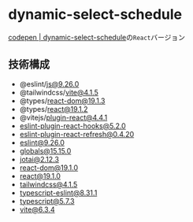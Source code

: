 # dynamic-select-schedule
[codepen | dynamic-select-schedule](https://codepen.io/benjuwan/pen/WbNJJee)の`React`バージョン

## 技術構成
- @eslint/js@9.26.0
- @tailwindcss/vite@4.1.5
- @types/react-dom@19.1.3
- @types/react@19.1.2
- @vitejs/plugin-react@4.4.1
- eslint-plugin-react-hooks@5.2.0
- eslint-plugin-react-refresh@0.4.20
- eslint@9.26.0
- globals@15.15.0
- jotai@2.12.3
- react-dom@19.1.0
- react@19.1.0
- tailwindcss@4.1.5
- typescript-eslint@8.31.1
- typescript@5.7.3
- vite@6.3.4
